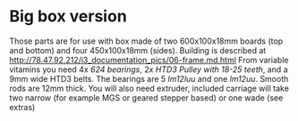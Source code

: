 # Big box version
Those parts are for use with box made of two 600x100x18mm boards (top and bottom) and four 450x100x18mm (sides). Building is described at http://78.47.92.212/i3_documentation_pics/06-frame.md.html
From variable vitamins you need 4x *624 bearings*, 2x *HTD3 Pulley with 18-25 teeth*, and a 9mm wide HTD3 belts. The bearings are 5 *lm12luu* and one *lm12uu*. Smooth rods are 12mm thick.
You will also need extruder, included carriage will take two narrow (for example MGS or geared stepper based) or one wade (see extras)
